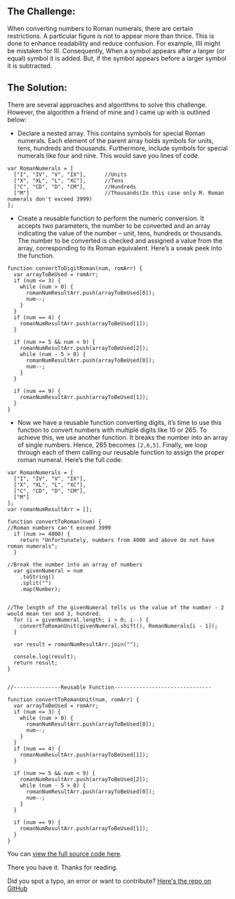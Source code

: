 ## The Challenge:

When converting numbers to Roman numerals, there are certain restrictions. A particular figure is not to appear more than thrice. This is done to enhance readability and reduce confusion. For example, IIII might be mistaken for III. Consequently, When a symbol appears after a larger (or equal) symbol it is added. But, if the symbol appears before a larger symbol it is subtracted.

## The Solution:

There are several approaches and algorithms to solve this challenge. However, the algorithm a friend of mine and I came up with is outlined below:

- Declare a nested array. This contains symbols for special Roman numerals. Each element of the parent array holds symbols for units, tens, hundreds and thousands. Furthermore, include symbols for special numerals like four and nine. This would save you lines of code.

```
var RomanNumerals = [
  ["I", "IV", "V", "IX"],      //Units
  ["X", "XL", "L", "XC"],      //Tens
  ["C", "CD", "D", "CM"],      //Hundreds
  ["M"]                        //Thousands(In this case only M. Roman numerals don't exceed 3999)
];
```

- Create a reusable function to perform the numeric conversion. It accepts two parameters, the number to be converted and an array indicating the value of the number – unit, tens, hundreds or thousands. The number to be converted is checked and assigned a value from the array, corresponding to its Roman equivalent. Here’s a sneak peek into the function.

```
function convertToDigitRoman(num, romArr) {
  var arrayToBeUsed = romArr;
  if (num <= 3) {
    while (num > 0) {
      romanNumResultArr.push(arrayToBeUsed[0]);
      num--;
    }
  }
  if (num == 4) {
    romanNumResultArr.push(arrayToBeUsed[1]);
  }

  if (num >= 5 && num < 9) {
    romanNumResultArr.push(arrayToBeUsed[2]);
    while (num - 5 > 0) {
      romanNumResultArr.push(arrayToBeUsed[0]);
      num--;
    }
  }

  if (num == 9) {
    romanNumResultArr.push(arrayToBeUsed[1]);
  }
}
```

- Now we have a reusable function converting digits, it’s time to use this function to convert numbers with multiple digits like 10 or 265. To achieve this, we use another function. It breaks the number into an array of single numbers. Hence, 265 becomes `[2,6,5]`. Finally, we loop through each of them calling our reusable function to assign the proper roman numeral.
  Here’s the full code:

```
var RomanNumerals = [
  ["I", "IV", "V", "IX"],
  ["X", "XL", "L", "XC"],
  ["C", "CD", "D", "CM"],
  ["M"]
];
var romanNumResultArr = [];

function convertToRoman(num) {
//Roman numbers can't exceed 3999
  if (num >= 4000) {
    return "Unfortunately, numbers from 4000 and above do not have roman numerals";
  }

//Break the number into an array of numbers
  var givenNumeral = num
    .toString()
    .split("")
    .map(Number);


//The length of the givenNumeral tells us the value of the number - 2 would mean ten and 3, hundred.
  for (i = givenNumeral.length; i > 0; i--) {
    convertToRomanUnit(givenNumeral.shift(), RomanNumerals[i - 1]);
  }

  var result = romanNumResultArr.join("");

  console.log(result);
  return result;
}


//---------------Reusable Function-------------------------------

function convertToRomanUnit(num, romArr) {
  var arrayToBeUsed = romArr;
  if (num <= 3) {
    while (num > 0) {
      romanNumResultArr.push(arrayToBeUsed[0]);
      num--;
    }
  }
  if (num == 4) {
    romanNumResultArr.push(arrayToBeUsed[1]);
  }

  if (num >= 5 && num < 9) {
    romanNumResultArr.push(arrayToBeUsed[2]);
    while (num - 5 > 0) {
      romanNumResultArr.push(arrayToBeUsed[0]);
      num--;
    }
  }

  if (num == 9) {
    romanNumResultArr.push(arrayToBeUsed[1]);
  }
}
```

You can [view the full source code here](https://github.com/samtimberlan/Roman-Numeral-Converter/blob/master/ConverToRomanNumeralsJS.js).

There you have it. Thanks for reading.

Did you spot a typo, an error or want to contribute? [Here's the repo on GitHub](https://github.com/samtimberlan/Blog-Posts/blob/master/Converting%20Numbers%20To%20Roman%20Numerals%20Using%20Javascript.md)
